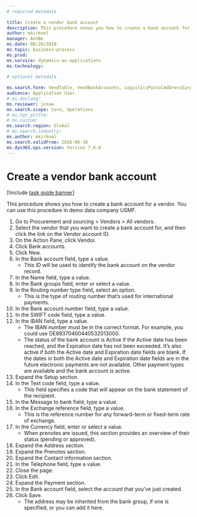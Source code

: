 ```yaml
--- 
# required metadata 
 
title: Create a vendor bank account
description: This procedure shows you how to create a bank account for a vendor. 
author: mkirknel
manager: AnnBe 
ms.date: 08/29/2018
ms.topic: business-process 
ms.prod:  
ms.service: dynamics-ax-applications 
ms.technology:  
 
# optional metadata 
 
ms.search.form: VendTable, VendBankAccounts, LogisticsPostalAddressSingle   
audience: Application User 
# ms.devlang:  
ms.reviewer: josaw
ms.search.scope: Core, Operations 
# ms.tgt_pltfrm:  
# ms.custom:  
ms.search.region: Global
# ms.search.industry: 
ms.author: mkirknel
ms.search.validFrom: 2016-06-30 
ms.dyn365.ops.version: Version 7.0.0 
---
```

# Create a vendor bank account

[!include [task guide banner](../../includes/task-guide-banner.md)]

This procedure shows you how to create a bank account for a vendor. You can use this procedure in demo data company USMF.

1. Go to Procurement and sourcing > Vendors > All vendors.
2. Select the vendor that you want to create a bank account for, and then click the link on the Vendor account ID.
3. On the Action Pane, click Vendor.
4. Click Bank accounts.
5. Click New.
6. In the Bank account field, type a value.
    * This ID will be used to identify the bank account on the vendor record.  
7. In the Name field, type a value.
8. In the Bank groups field, enter or select a value.
9. In the Routing number type field, select an option.
    * This is the type of routing number that’s used for international payments.  
10. In the Bank account number field, type a value.
11. In the SWIFT code field, type a value.
12. In the IBAN field, type a value.
    * The IBAN number must be in the correct format. For example, you could use DE89370400440532013000.  
    * The status of the bank account is Active if the Active date has been reached, and the Expiration date has not been exceeded. It’s also active if both the Active date and Expiration date fields are blank. If the dates in both the Active date and Expiration date fields are in the future electronic payments are not available. Other payment types are available and the bank account is active.  
13. Expand the Setup section.
14. In the Text code field, type a value.
    * This field specifies a code that will appear on the bank statement of the recipient.  
15. In the Message to bank field, type a value.
16. In the Exchange reference field, type a value.
    * This is the reference number for any forward-term or fixed-term rate of exchange.  
17. In the Currency field, enter or select a value.
    * When prenotes are issued, this section provides an overview of their status (pending or approved).  
18. Expand the Address section.
19. Expand the Prenotes section.
20. Expand the Contact information section.
21. In the Telephone field, type a value.
22. Close the page.
23. Click Edit.
24. Expand the Payment section.
25. In the Bank  account field, select the account that you’ve just created.
26. Click Save.
    * The address may be inherited from the bank group, if one is specified, or you can add it here.  

